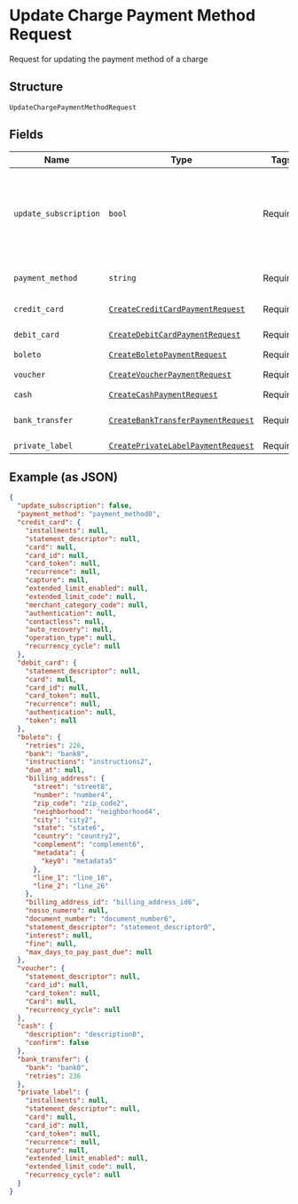
# Update Charge Payment Method Request

Request for updating the payment method of a charge

## Structure

`UpdateChargePaymentMethodRequest`

## Fields

| Name | Type | Tags | Description |
|  --- | --- | --- | --- |
| `update_subscription` | `bool` | Required | Indicates if the payment method from the subscription must also be updated |
| `payment_method` | `string` | Required | The new payment method |
| `credit_card` | [`CreateCreditCardPaymentRequest`](../../doc/models/create-credit-card-payment-request.md) | Required | Credit card data |
| `debit_card` | [`CreateDebitCardPaymentRequest`](../../doc/models/create-debit-card-payment-request.md) | Required | Debit card data |
| `boleto` | [`CreateBoletoPaymentRequest`](../../doc/models/create-boleto-payment-request.md) | Required | Boleto data |
| `voucher` | [`CreateVoucherPaymentRequest`](../../doc/models/create-voucher-payment-request.md) | Required | Voucher data |
| `cash` | [`CreateCashPaymentRequest`](../../doc/models/create-cash-payment-request.md) | Required | Cash data |
| `bank_transfer` | [`CreateBankTransferPaymentRequest`](../../doc/models/create-bank-transfer-payment-request.md) | Required | Bank Transfer data |
| `private_label` | [`CreatePrivateLabelPaymentRequest`](../../doc/models/create-private-label-payment-request.md) | Required | - |

## Example (as JSON)

```json
{
  "update_subscription": false,
  "payment_method": "payment_method0",
  "credit_card": {
    "installments": null,
    "statement_descriptor": null,
    "card": null,
    "card_id": null,
    "card_token": null,
    "recurrence": null,
    "capture": null,
    "extended_limit_enabled": null,
    "extended_limit_code": null,
    "merchant_category_code": null,
    "authentication": null,
    "contactless": null,
    "auto_recovery": null,
    "operation_type": null,
    "recurrency_cycle": null
  },
  "debit_card": {
    "statement_descriptor": null,
    "card": null,
    "card_id": null,
    "card_token": null,
    "recurrence": null,
    "authentication": null,
    "token": null
  },
  "boleto": {
    "retries": 226,
    "bank": "bank8",
    "instructions": "instructions2",
    "due_at": null,
    "billing_address": {
      "street": "street8",
      "number": "number4",
      "zip_code": "zip_code2",
      "neighborhood": "neighborhood4",
      "city": "city2",
      "state": "state6",
      "country": "country2",
      "complement": "complement6",
      "metadata": {
        "key0": "metadata5"
      },
      "line_1": "line_18",
      "line_2": "line_26"
    },
    "billing_address_id": "billing_address_id6",
    "nosso_numero": null,
    "document_number": "document_number6",
    "statement_descriptor": "statement_descriptor0",
    "interest": null,
    "fine": null,
    "max_days_to_pay_past_due": null
  },
  "voucher": {
    "statement_descriptor": null,
    "card_id": null,
    "card_token": null,
    "Card": null,
    "recurrency_cycle": null
  },
  "cash": {
    "description": "description0",
    "confirm": false
  },
  "bank_transfer": {
    "bank": "bank0",
    "retries": 236
  },
  "private_label": {
    "installments": null,
    "statement_descriptor": null,
    "card": null,
    "card_id": null,
    "card_token": null,
    "recurrence": null,
    "capture": null,
    "extended_limit_enabled": null,
    "extended_limit_code": null,
    "recurrency_cycle": null
  }
}
```

